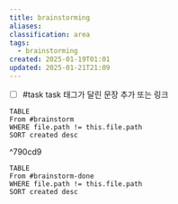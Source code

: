 ```yaml
---
title: brainstorming
aliases: 
classification: area
tags:
  - brainstorming
created: 2025-01-19T01:01
updated: 2025-01-21T21:09
---
```


- [ ] #task task 태그가 달린 문장 추가 또는 링크

```dataview
TABLE
From #brainstorm
WHERE file.path != this.file.path
SORT created desc
```

^790cd9

```dataview
TABLE
From #brainstorm-done
WHERE file.path != this.file.path
SORT created desc
```
